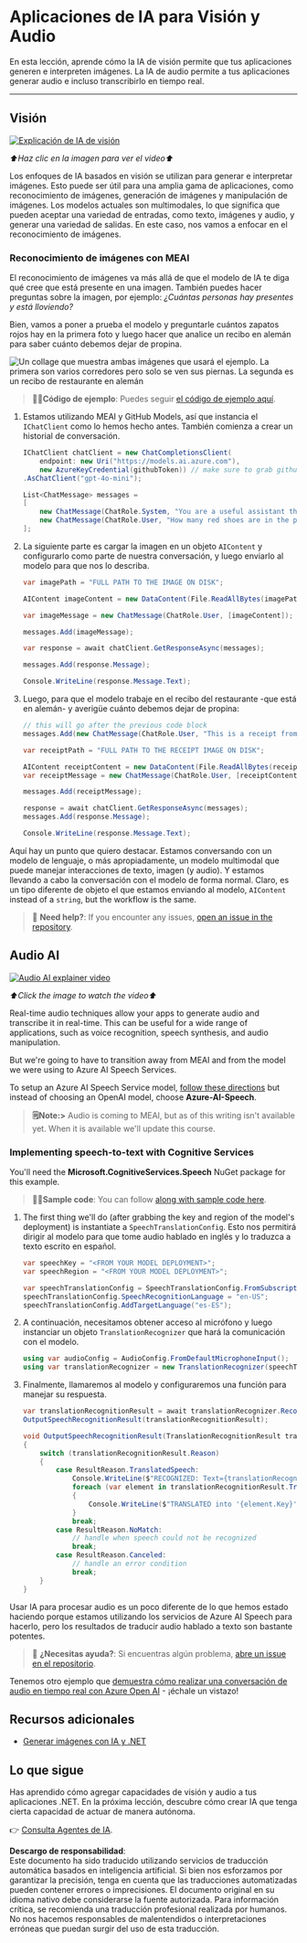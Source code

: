 # Aplicaciones de IA para Visión y Audio

En esta lección, aprende cómo la IA de visión permite que tus aplicaciones generen e interpreten imágenes. La IA de audio permite a tus aplicaciones generar audio e incluso transcribirlo en tiempo real.

---

## Visión

[![Explicación de IA de visión](https://img.youtube.com/vi/QXbASt1KXuw/0.jpg)](https://youtu.be/QXbASt1KXuw?feature=shared)

_⬆️Haz clic en la imagen para ver el video⬆️_

Los enfoques de IA basados en visión se utilizan para generar e interpretar imágenes. Esto puede ser útil para una amplia gama de aplicaciones, como reconocimiento de imágenes, generación de imágenes y manipulación de imágenes. Los modelos actuales son multimodales, lo que significa que pueden aceptar una variedad de entradas, como texto, imágenes y audio, y generar una variedad de salidas. En este caso, nos vamos a enfocar en el reconocimiento de imágenes.

### Reconocimiento de imágenes con MEAI

El reconocimiento de imágenes va más allá de que el modelo de IA te diga qué cree que está presente en una imagen. También puedes hacer preguntas sobre la imagen, por ejemplo: _¿Cuántas personas hay presentes y está lloviendo?_

Bien, vamos a poner a prueba el modelo y preguntarle cuántos zapatos rojos hay en la primera foto y luego hacer que analice un recibo en alemán para saber cuánto debemos dejar de propina.

![Un collage que muestra ambas imágenes que usará el ejemplo. La primera son varios corredores pero solo se ven sus piernas. La segunda es un recibo de restaurante en alemán](../../../translated_images/example-visual-image.e2fc4ffa5f01b3d65bb9bd5d23eebf97513bf486b761209b28fea06b63a11f6c.es.png)

> 🧑‍💻**Código de ejemplo**: Puedes seguir [el código de ejemplo aquí](../../../03-CoreGenerativeAITechniques/src/Vision-01MEAI-GitHubModels).

1. Estamos utilizando MEAI y GitHub Models, así que instancia el `IChatClient` como lo hemos hecho antes. También comienza a crear un historial de conversación.

    ```csharp
    IChatClient chatClient = new ChatCompletionsClient(
        endpoint: new Uri("https://models.ai.azure.com"),
        new AzureKeyCredential(githubToken)) // make sure to grab githubToken from the secrets or environment
    .AsChatClient("gpt-4o-mini");

    List<ChatMessage> messages = 
    [
        new ChatMessage(ChatRole.System, "You are a useful assistant that describes images using a direct style."),
        new ChatMessage(ChatRole.User, "How many red shoes are in the photo?") // we'll start with the running photo
    ];
    ```

1. La siguiente parte es cargar la imagen en un objeto `AIContent` y configurarlo como parte de nuestra conversación, y luego enviarlo al modelo para que nos lo describa.

    ```csharp
    var imagePath = "FULL PATH TO THE IMAGE ON DISK";

    AIContent imageContent = new DataContent(File.ReadAllBytes(imagePath), "image/jpeg"); // the important part here is that we're loading it in bytes. The image could come from anywhere.

    var imageMessage = new ChatMessage(ChatRole.User, [imageContent]);

    messages.Add(imageMessage);

    var response = await chatClient.GetResponseAsync(messages);

    messages.Add(response.Message);

    Console.WriteLine(response.Message.Text);
    ```

1. Luego, para que el modelo trabaje en el recibo del restaurante -que está en alemán- y averigüe cuánto debemos dejar de propina:

    ```csharp
    // this will go after the previous code block
    messages.Add(new ChatMessage(ChatRole.User, "This is a receipt from a lunch. I had the sausage. How much of a tip should I leave?"));

    var receiptPath = "FULL PATH TO THE RECEIPT IMAGE ON DISK";

    AIContent receiptContent = new DataContent(File.ReadAllBytes(receiptPath), "image/jpeg");
    var receiptMessage = new ChatMessage(ChatRole.User, [receiptContent]);

    messages.Add(receiptMessage);

    response = await chatClient.GetResponseAsync(messages);
    messages.Add(response.Message);

    Console.WriteLine(response.Message.Text);
    ```

Aquí hay un punto que quiero destacar. Estamos conversando con un modelo de lenguaje, o más apropiadamente, un modelo multimodal que puede manejar interacciones de texto, imagen (y audio). Y estamos llevando a cabo la conversación con el modelo de forma normal. Claro, es un tipo diferente de objeto el que estamos enviando al modelo, `AIContent` instead of a `string`, but the workflow is the same.

> 🙋 **Need help?**: If you encounter any issues, [open an issue in the repository](https://github.com/microsoft/Generative-AI-for-beginners-dotnet/issues/new).

## Audio AI

[![Audio AI explainer video](https://img.youtube.com/vi/fuquPXRNqCo/0.jpg)](https://youtu.be/fuquPXRNqCo?feature=shared)

_⬆️Click the image to watch the video⬆️_

Real-time audio techniques allow your apps to generate audio and transcribe it in real-time. This can be useful for a wide range of applications, such as voice recognition, speech synthesis, and audio manipulation.

But we're going to have to transition away from MEAI and from the model we were using to Azure AI Speech Services.

To setup an Azure AI Speech Service model, [follow these directions](../02-SetupDevEnvironment/getting-started-azure-openai.md) but instead of choosing an OpenAI model, choose **Azure-AI-Speech**.

> **🗒️Note:>** Audio is coming to MEAI, but as of this writing isn't available yet. When it is available we'll update this course.

### Implementing speech-to-text with Cognitive Services

You'll need the **Microsoft.CognitiveServices.Speech** NuGet package for this example.

> 🧑‍💻**Sample code**: You can follow [along with sample code here](../../../03-CoreGenerativeAITechniques/src/Audio-01-SpeechMic).

1. The first thing we'll do (after grabbing the key and region of the model's deployment) is instantiate a `SpeechTranslationConfig`. Esto nos permitirá dirigir al modelo para que tome audio hablado en inglés y lo traduzca a texto escrito en español.

    ```csharp
    var speechKey = "<FROM YOUR MODEL DEPLOYMENT>";
    var speechRegion = "<FROM YOUR MODEL DEPLOYMENT>";

    var speechTranslationConfig = SpeechTranslationConfig.FromSubscription(speechKey, speechRegion);
    speechTranslationConfig.SpeechRecognitionLanguage = "en-US";
    speechTranslationConfig.AddTargetLanguage("es-ES");
    ```

1. A continuación, necesitamos obtener acceso al micrófono y luego instanciar un objeto `TranslationRecognizer` que hará la comunicación con el modelo.

    ```csharp
    using var audioConfig = AudioConfig.FromDefaultMicrophoneInput();
    using var translationRecognizer = new TranslationRecognizer(speechTranslationConfig, audioConfig);
    ```

1. Finalmente, llamaremos al modelo y configuraremos una función para manejar su respuesta.
   
    ```csharp
    var translationRecognitionResult = await translationRecognizer.RecognizeOnceAsync();
    OutputSpeechRecognitionResult(translationRecognitionResult);

    void OutputSpeechRecognitionResult(TranslationRecognitionResult translationRecognitionResult)
    {
        switch (translationRecognitionResult.Reason)
        {
            case ResultReason.TranslatedSpeech:
                Console.WriteLine($"RECOGNIZED: Text={translationRecognitionResult.Text}");
                foreach (var element in translationRecognitionResult.Translations)
                {
                    Console.WriteLine($"TRANSLATED into '{element.Key}': {element.Value}");
                }
                break;
            case ResultReason.NoMatch:
                // handle when speech could not be recognized
                break;
            case ResultReason.Canceled:
                // handle an error condition
                break;
        }
    }
    ```

Usar IA para procesar audio es un poco diferente de lo que hemos estado haciendo porque estamos utilizando los servicios de Azure AI Speech para hacerlo, pero los resultados de traducir audio hablado a texto son bastante potentes.

> 🙋 **¿Necesitas ayuda?**: Si encuentras algún problema, [abre un issue en el repositorio](https://github.com/microsoft/Generative-AI-for-beginners-dotnet/issues/new).

Tenemos otro ejemplo que [demuestra cómo realizar una conversación de audio en tiempo real con Azure Open AI](../../../03-CoreGenerativeAITechniques/src/Audio-02-RealTimeAudio) - ¡échale un vistazo!

## Recursos adicionales

- [Generar imágenes con IA y .NET](https://learn.microsoft.com/dotnet/ai/quickstarts/quickstart-openai-generate-images?tabs=azd&pivots=openai)

## Lo que sigue

Has aprendido cómo agregar capacidades de visión y audio a tus aplicaciones .NET. En la próxima lección, descubre cómo crear IA que tenga cierta capacidad de actuar de manera autónoma.

👉 [Consulta Agentes de IA](./04-agents.md).

**Descargo de responsabilidad**:  
Este documento ha sido traducido utilizando servicios de traducción automática basados en inteligencia artificial. Si bien nos esforzamos por garantizar la precisión, tenga en cuenta que las traducciones automatizadas pueden contener errores o imprecisiones. El documento original en su idioma nativo debe considerarse la fuente autorizada. Para información crítica, se recomienda una traducción profesional realizada por humanos. No nos hacemos responsables de malentendidos o interpretaciones erróneas que puedan surgir del uso de esta traducción.